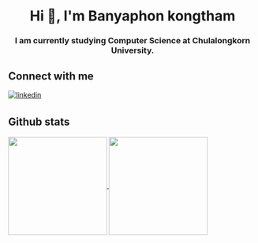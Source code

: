 <h1 align="center">Hi 👋, I'm Banyaphon kongtham</h1>
<h3 align="center">I am currently studying Computer Science at Chulalongkorn University.</h3>

## Connect with me  
<div>
  <a href="https://linkedin.com/in/banyaphon-kongtham" target="_blank">
  <img src=https://img.shields.io/badge/linkedin-%231E77B5.svg?&style=for-the-badge&logo=linkedin&logoColor=white alt=linkedin style="margin-bottom: 5px;" />
  </a>  
</div>  

## Github stats

<a href="https://github.com/anuraghazra/github-readme-stats">
  <img height=200 align="center" src="https://github-readme-stats.vercel.app/api?username=bypkt-bk&show_icons=true&theme=rose_pine" />
</a>
<a href="https://github.com/anuraghazra/convoychat">
  <img height=200 align="center" src="https://github-readme-stats.vercel.app/api/top-langs?username=bypkt-bk&layout=compact&langs_count=8&card_width=320&show_icons=true&theme=rose_pine" />
</a>
